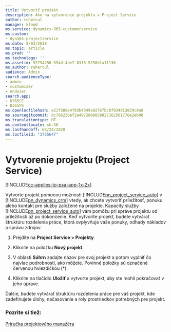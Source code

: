 ```yaml
---
title: Vytvoriť projekt
description: Ako na vytvorenie projektu v Project Service
author: ruhercul
manager: kfend
ms.service: dynamics-365-customerservice
ms.custom:
- dyn365-projectservice
ms.date: 8/03/2018
ms.topic: article
ms.prod: ''
ms.technology: ''
ms.assetid: 92794256-554d-4de7-8315-5250dfa11136
ms.author: ruhercul
audience: Admin
search.audienceType:
- admin
- customizer
- enduser
search.app:
- D365CE
- D365PS
ms.openlocfilehash: e21f388e4f83b4349a9276fbc8f034913839c0a8
ms.sourcegitcommit: 8c786230ef2a497280885b827162561776e2eb00
ms.translationtype: HT
ms.contentlocale: sk-SK
ms.lasthandoff: 03/24/2020
ms.locfileid: "3755647"
---
```

# <a name="create-a-project-project-service"></a>Vytvorenie projektu (Project Service)

[!INCLUDE[cc-applies-to-psa-app-1x-2x](../includes/cc-applies-to-psa-app-1x-2x.md)]

Vytvorte projekt pomocou možnosti [!INCLUDE[pn_project_service_auto](../includes/pn-project-service-auto.md)] v [!INCLUDE[pn_dynamics_crm](../includes/pn-dynamics-crm.md)] vtedy, ak chcete vytvoriť príležitosť, ponuku alebo kontakt pre služby založené na projekte. Kapacity služby [!INCLUDE[pn_project_service_auto](../includes/pn-project-service-auto.md)] vám pomôžu pri správe projektu od príležitosti až po dokončenie. Keď vytvoríte projekt, budete vytvárať štruktúru rozdelenia práce, ktorá ovplyvňuje vaše ponuky, odhady nákladov a správu zdrojov.  
  
1.  Prejdite na **Project Service > Projekty**.  
  
2.  Kliknite na položku **Nový projekt**.  
  
3.  V oblasti **Súhrn** zadajte názov pre svoj projekt a potom vyplniť čo najviac podrobností, ako môžete. Povinné položky sú označené červenou hviezdičkou (*).  
  
4.  Kliknite na tlačidlo **Uložiť** a vytvorte projekt, aby ste mohli pokračovať v jeho úprave.  
  
Ďalšie, budete vytvárať štruktúru rozdelenia práce pre váš projekt, kde zadefinujete úlohy, načasovanie a roly prostriedkov potrebných pre projekt.  
  
### <a name="see-also"></a>Pozrite si tiež:  
 [Príručka projektového manažéra](../project-service/project-manager-guide.md)
